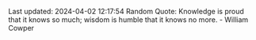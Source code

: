 Last updated: 2024-04-02 12:17:54
Random Quote: Knowledge is proud that it knows so much; wisdom is humble that it knows no more. - William Cowper